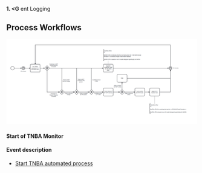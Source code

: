  **1. <G** ent Logging

## Process Workflows

![](../../images/5-TNBA-monitor.png)

#### Start of TNBA Monitor
#### Event description
* [Start TNBA automated process](../services/TNBA-monitor/actions/start_tnba_automated_process.md)





